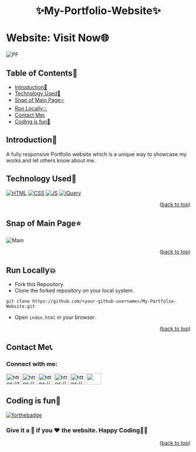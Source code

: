 # <p align="center">✨My-Portfolio-Website✨</p>

<div id="top"></div>

<h1> Website: <a https:my-portfolio-website-nu-one.vercel.app/">Visit Now🌐</a></h1>

![PF](https://user-images.githubusercontent.com/73993775/217269880-d5c821a3-01e7-4b7a-9732-e7784c2edc94.gif)

<!-- --------------------------------------------------------------------------------------------------------------------------------------------------------- -->

<h2>Table of Contents🧾</h2>

- [Introduction📌](#introduction)
- [Technology Used🚀](#technology-used)
- [Snap of Main Page⭐](#snap-of-main-page)
- [Run Locally💥](#run-locally)
- [Contact Me📞](#contact-me)
- [Coding is fun🧡](#coding-is-fun)
  <br>

<!-- --------------------------------------------------------------------------------------------------------------------------------------------------------- -->

<h2>Introduction📌</h2>
A fully responsive Portfolio website which is a unique way to showcase my works and let others know about me.

<!-- --------------------------------------------------------------------------------------------------------------------------------------------------------- -->

<h2>Technology Used🚀</h2>

<p>
  <a href="https://www.w3schools.com/html/"> <img src="https://img.icons8.com/color/70/000000/html-5--v1.png" alt="HTML" /></a>
  <a href="https://www.w3schools.com/css/"> <img src="https://img.icons8.com/color/70/000000/css3.png" alt="CSS" /></a>
  <a href="https://www.w3schools.com/js/"><img src="https://img.icons8.com/color/70/000000/javascript--v1.png" alt="JS" /></a>
  <a href="https://www.w3schools.com/jquery/"><img src="https://img.icons8.com/ios-filled/70/0868AC/jquery.png" alt="jQuery" /></a>
</p>
<p align="right">(<a href="#top">back to top</a>)</p>

<!-- --------------------------------------------------------------------------------------------------------------------------------------------------------- -->

<h2>Snap of Main Page⭐</h2>

![Main](https://github.com/lovu2003/My-Portfolio-Website/blob/main/Profolio.webp)

<p align="right">(<a href="#top">back to top</a>)</p>

<!-- --------------------------------------------------------------------------------------------------------------------------------------------------------- -->

<h2>Run Locally💥</h2>

- Fork this Repository.
- Clone the forked repository on your local system.

```
git clone https://github.com/<your-github-username>/My-Portfolio-Website.git
```

- Open `index.html` in your browser.
<p align="right">(<a href="#top">back to top</a>)</p>

<!-- --------------------------------------------------------------------------------------------------------------------------------------------------------- -->

<h2>Contact Me📞</h2>

<h3 align="left">Connect with me:</h3>
<p align="left">
<a href="https://twitter.com/Er_Prabhakar141" target="blank"><img src="https://skillicons.dev/icons?i=twitter" alt="https://twitter.com/Er_Prabhakar141" height="30" width="40" /></a>
<a href="https://www.linkedin.com/in/prabhakar-vats/" target="blank"><img src="https://skillicons.dev/icons?i=linkedin"alt="https://www.linkedin.com/in/prabhakar-vats/" height="30" width="40" /></a>
<a href="https://stackoverflow.com/users/https://stackoverflow.com/users/24114798/prabhakar-vats?tab=profile" target="blank"><img src="https://skillicons.dev/icons?i=stackoverflow" alt="https://stackoverflow.com/users/24114798/prabhakar-vats?tab=profile" height="30" width="40" /></a>
<a href="https://www.instagram.com/vatsprabhakar/" target="blank"><img src="https://skillicons.dev/icons?i=instagram" alt="https://www.instagram.com/vatsprabhakar/" height="30" width="40" /></a>
<a href="https://discord.com/channels/@me/1234471005481603093" target="blank"><img src="https://skillicons.dev/icons?i=discord" alt="https://www.kaggle.com/prabhakarvats1" height="30" width="40" /></a>
<a href="https://mail.google.com/mail/" target="blank"><img src="https://skillicons.dev/icons?i=gmail alt="https://mail.google.com/mail/" height="30" width="40" /></a>
</p>

<!-- --------------------------------------------------------------------------------------------------------------------------------------------------------- -->

<h2>Coding is fun🧡</h2>

[![forthebadge](https://forthebadge.com/images/badges/built-with-love.svg)](https://forthebadge.com)

<h3>Give it a 🌟 if you ❤ the website. Happy Coding👨‍💻</h3>
<p align="right">(<a href="#top">back to top</a>)</p>
